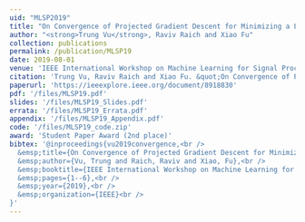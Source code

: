 ```yaml
---
uid: "MLSP2019"
title: "On Convergence of Projected Gradient Descent for Minimizing a Large-scale Quadratic over the Unit Sphere"
author: "<strong>Trung Vu</strong>, Raviv Raich and Xiao Fu"
collection: publications
permalink: /publication/MLSP19
date: 2019-08-01
venue: 'IEEE International Workshop on Machine Learning for Signal Processing (MLSP)'
citation: 'Trung Vu, Raviv Raich and Xiao Fu. &quot;On Convergence of Projected Gradient Descent for Minimizing a Large-scale Quadratic over the Unit Sphere,&quot; In Proceedings of 2019 IEEE International Workshop on Machine Learning for Signal Processing (MLSP), Pittsburgh, PA, USA, October 13-16, 2019.'
paperurl: 'https://ieeexplore.ieee.org/document/8918830'
pdf: '/files/MLSP19.pdf'
slides: '/files/MLSP19_Slides.pdf'
errata: '/files/MLSP19_Errata.pdf'
appendix: '/files/MLSP19_Appendix.pdf'
code: '/files/MLSP19_code.zip'
award: 'Student Paper Award (2nd place)'
bibtex: '@inproceedings{vu2019convergence,<br />
  &emsp;title={On Convergence of Projected Gradient Descent for Minimizing a Large-Scale Quadratic Over the Unit Sphere},<br />
  &emsp;author={Vu, Trung and Raich, Raviv and Xiao, Fu},<br />
  &emsp;booktitle={IEEE International Workshop on Machine Learning for Signal Processing (MLSP)},<br />
  &emsp;pages={1--6},<br />
  &emsp;year={2019},<br />
  &emsp;organization={IEEE}<br />
}'
---
```

